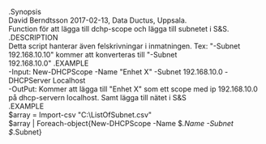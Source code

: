 
.Synopsis</br>
   David Berndtsson 2017-02-13, Data Ductus, Uppsala.</br>
   Function för att lägga till dchp-scope och lägga till subnetet i S&S.</br>
.DESCRIPTION</br>
   Detta script hanterar även felskrivningar i inmatningen. Tex: "-Subnet 192.168.10.10" kommer att konverteras till "-Subnet</br> 192.168.10.0"
.EXAMPLE</br>
   -Input: New-DHCPScope -Name "Enhet X" -Subnet 192.168.10.0 -DHCPServer Localhost</br>
   -OutPut: Kommer att lägga till "Enhet X" som ett scope med ip 192.168.10.0 på dhcp-servern localhost. Samt lägga till nätet i S&S</br>
.EXAMPLE</br>
   $array = Import-csv "C:\ListOfSubnet.csv"</br>
   $array | Foreach-object{New-DHCPScope -Name $_.Name -Subnet $_.Subnet}</br>


